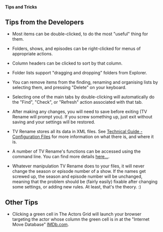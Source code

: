 #### Tips and Tricks

## Tips from the Developers
* Most items can be double-clicked, to do the most "useful" thing for them.

* Folders, shows, and episodes can be right-clicked for menus of appropriate actions.

* Column headers can be clicked to sort by that column.

* Folder lists support "dragging and dropping" folders from Explorer.

* You can remove items from the finding, renaming and organising lists by selecting them, and pressing "Delete" on your keyboard.

* Selecting one of the main tabs by double-clicking will automatically do the "Find", "Check", or "Refresh" action associated with that tab.

* After making any changes, you will need to save before exiting (TV Rename will prompt you). If you screw something up, just exit without saving and your settings will be restored.

* TV Rename stores all its data in XML files. See [Technical Guide - Configuration Files](technical#configuration-files "Read the Technical Guide") for more information on what there is, and where it is.

* A number of TV Rename's functions can be accessed using the command line. You can find more details [here...](cmd-line "Read about Command Line functionality").

* Whatever manipulation TV Rename does to your files, it will never change the season or episode number of a show. If the names get screwed up, the season and episode number will be unchanged, meaning that the problem should be (fairly easily) fixable after changing some settings, or adding new rules. At least, that's the theory. :)

## Other Tips
* Clicking a green cell in The Actors Grid will launch your browser targeting the actor whose column the green cell is in at the "Internet Move Database" [IMDb.com](http://www.imdb.com "Visit IMDb").

